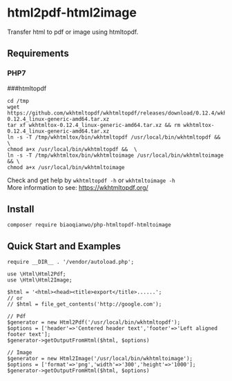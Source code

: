 # html2pdf-html2image
Transfer html to pdf or image using htmltopdf.

## Requirements

### PHP7

###htmltopdf

```
cd /tmp
wget https://github.com/wkhtmltopdf/wkhtmltopdf/releases/download/0.12.4/wkhtmltox-0.12.4_linux-generic-amd64.tar.xz
tar xf wkhtmltox-0.12.4_linux-generic-amd64.tar.xz && rm wkhtmltox-0.12.4_linux-generic-amd64.tar.xz
ln -s -T /tmp/wkhtmltox/bin/wkhtmltopdf /usr/local/bin/wkhtmltopdf && \
chmod a+x /usr/local/bin/wkhtmltopdf &&  \
ln -s -T /tmp/wkhtmltox/bin/wkhtmltoimage /usr/local/bin/wkhtmltoimage && \
chmod a+x /usr/local/bin/wkhtmltoimage
```
Check and get help by `wkhtmltopdf -h` or `wkhtmltoimage -h`  
More information to see: https://wkhtmltopdf.org/

## Install

`composer require biaoqianwo/php-htmltopdf-htmltoimage`

## Quick Start and Examples

```
require __DIR__ . '/vendor/autoload.php';

use \Html\Html2Pdf;
use \Html\Html2Image;

$html = '<html><head><title>export</title>......';
// or 
// $html = file_get_contents('http://google.com');

// Pdf
$generator = new Html2Pdf('/usr/local/bin/wkhtmltopdf');
$options = ['header'=>'Centered header text','footer'=>'Left aligned footer text'];
$generator->getOutputFromHtml($html, $options)

// Image
$generator = new Html2Image('/usr/local/bin/wkhtmltoimage');
$options = ['format'=>'png','width'=>'300','height'=>'1000'];
$generator->getOutputFromHtml($html, $options)
```
